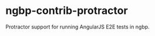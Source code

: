 ngbp-contrib-protractor
=======================

Protractor support for running AngularJS E2E tests in ngbp.

